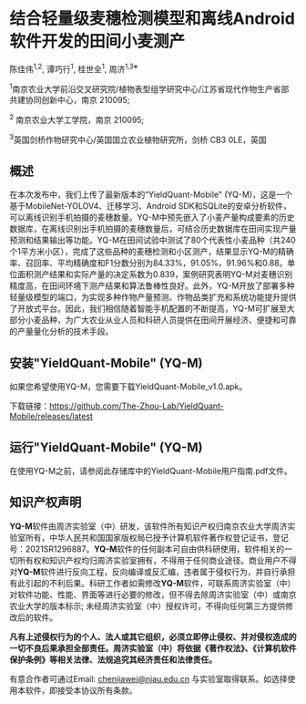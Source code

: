 # 结合轻量级麦穗检测模型和离线Android软件开发的田间小麦测产

陈佳伟<sup>1,2</sup>, 谭巧行<sup>1</sup>, 桂世全<sup>1</sup>, 周济<sup>1,3※</sup>

<sup>1</sup>南京农业大学前沿交叉研究院/植物表型组学研究中心/江苏省现代作物生产省部共建协同创新中心，南京 210095;

<sup>2</sup> 南京农业大学工学院，南京 210095;

<sup>3</sup>英国剑桥作物研究中心/英国国立农业植物研究所，剑桥 CB3 0LE，英国

## 概述
在本次发布中，我们上传了最新版本的“YieldQuant-Mobile" (YQ-M)，这是一个基于MobileNet-YOLOV4、迁移学习、Android SDK和SQLite的安卓分析软件，可以离线识别手机拍摄的麦穗数量。YQ-M中预先嵌入了小麦产量构成要素的历史数据库，在离线识别出手机拍摄的麦穗数量后，可结合历史数据库在田间实现产量预测和结果输出等功能。YQ-M在田间试验中测试了80个代表性小麦品种（共240个1平方米小区），完成了这些品种的麦穗检测和小区测产，结果显示YQ-M的精确率、召回率、平均精确度和F1分数分别为84.33%，91.05%，91.96%和0.88。单位面积测产结果和实际产量的决定系数为0.839，案例研究表明YQ-M对麦穗识别精度高，在田间环境下测产结果和算法鲁棒性良好。此外，YQ-M开放了部署多种轻量级模型的端口，为实现多种作物产量预测、作物品类扩充和系统功能提升提供了开放式平台。因此，我们相信随着智能手机配置的不断提高，YQ-M可扩展至大部分小麦品种，为广大农业从业人员和科研人员提供在田间开展经济、便捷和可靠的产量量化分析的技术手段。


## 安装"YieldQuant-Mobile" (YQ-M)
如果您希望使用YQ-M，您需要下载YieldQuant-Mobile_v1.0.apk。

下载链接：https://github.com/The-Zhou-Lab/YieldQuant-Mobile/releases/latest
   
## 运行"YieldQuant-Mobile" (YQ-M)

在使用YQ-M之前，请参阅此存储库中的YieldQuant-Mobile用户指南.pdf文件。

## 知识产权声明
<b>YQ-M</b>软件由周济实验室（中）研发，该软件所有知识产权归南京农业大学周济实验室所有，中华人民共和国国家版权局已授予计算机软件著作权登记证书，登记号：2021SR1296887。<b>YQ-M</b>软件的任何副本可自由供科研使用，软件相关的一切所有权和知识产权均归周济实验室拥有，不得用于任何商业途径。商业用户不得对<b>YQ-M</b>软件进行反向工程，反向编译或反汇编，违者属于侵权行为，并自行承担有此引起的不利后果。科研工作者如需修改<b>YQ-M</b>软件，可联系周济实验室（中）对软件功能、性能、界面等进行必要的修改，但不得去除周济实验室（中）或南京农业大学的版本标示; 未经周济实验室（中）授权许可，不得向任何第三方提供修改后的软件。 　　

<b>凡有上述侵权行为的个人、法人或其它组织，必须立即停止侵权、并对侵权造成的一切不良后果承担全部责任。周济实验室（中）将依据《著作权法》、《计算机软件保护条例》等相关法律、法规追究其经济责任和法律责任。</b>

有意合作者可通过Email: chenjiawei@njau.edu.cn 与实验室取得联系。如选择使用本软件，即接受本协议所有条款。
